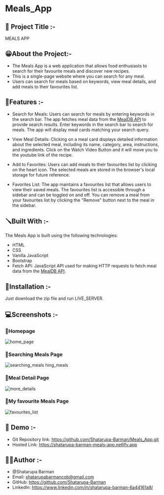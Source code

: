 # Meals_App

## 🍕 Project Title :-
MEALS APP

## 😀About the Project:-
- The Meals App is a web application that allows food enthusiasts to search for their favourite meals and discover new recipes. 
- This is a single-page website where you can search for any meal.
- Users can search for meals based on keywords, view meal details, and add meals to their favourites list.

## 📌Features :-
- Search for Meals: Users can search for meals by entering keywords in the search bar. The app fetches meal data from the [MealDB API](https://www.themealdb.com/api.php) to provide search results.  Enter keywords in the search bar to search for meals. The app will display meal cards matching your search query.

- View Meal Details: Clicking on a meal card displays detailed information about the selected meal, including its name, category, area, instructions, and ingredients. Click on the Watch Video Button and it will move you to the youtube link of the recipe.

- Add to Favorites: Users can add meals to their favourites list by clicking on the heart icon. The selected meals are stored in the browser's local storage for future reference.

- Favorites List: The app maintains a favourites list that allows users to view their saved meals. The favourites list is accessible through a sidebar and can be toggled on and off.
  You can remove a meal from your favourites list by clicking the "Remove" button next to the meal in the sidebar.


## 🪛Built With :- 
The Meals App is built using the following technologies:

- HTML
- CSS
- Vanilla JavaScript
- Bootstrap
- Fetch API: JavaScript API used for making HTTP requests to fetch meal data from the [MealDB API](https://www.themealdb.com/api.php).



## 📐Installation :-
Just download the zip file and run LIVE_SERVER.


## 💻Screenshots :-

### 🔴Homepage
![home_page](https://github.com/Shatarupa-Barman/Meals_App/assets/67385664/74eb6270-83a9-4d74-866f-66bfe8ce52da)


### 🔴Searching Meals Page
![searching_meals](https://github.com/Shatarupa-Barman/Meals_App/assets/67385664/ff9d134d-03f5-4459-ace7-37f2d990f268)
hing_meals


### 🔴Meal Detail Page
![more_details](https://github.com/Shatarupa-Barman/Meals_App/assets/67385664/12f00a92-d92a-4d70-8bdd-cfd3ee6e9727)




### 🔴My favourite Meals Page
![favourites_list](https://github.com/Shatarupa-Barman/Meals_App/assets/67385664/9aafe73f-d2c0-4929-9062-dfc495186abd)






## 🔗 Demo :-
- Git Repository link: https://github.com/Shatarupa-Barman/Meals_App.git
- Hosted Link: https://shatarupa-barman-meals-app.netlify.app


## 👩‍💻Author :-
- @Shatarupa Barman
- Email: shatarupabarmancob@gmail.com
- GitHub: https://github.com/Shatarupa-Barman
- LinkedIn: https://www.linkedin.com/in/shatarupa-barman-6a44161a8/
